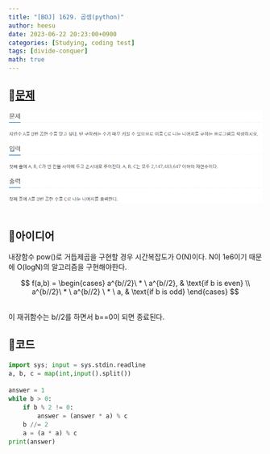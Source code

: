 ```yaml
---
title: "[BOJ] 1629. 곱셈(python)"
author: heesu
date: 2023-06-22 20:23:00+0900
categories: [Studying, coding test]
tags: [divide-conquer]
math: true
---
```

## 📌[문제](https://www.acmicpc.net/problem/1629)
![Alt text](https://raw.githubusercontent.com/skagmltn7/practice_coding_test/b7c24e12b87dbc883a4ccaa0e1078ccd4b79918c/BOJ/img/problem_1629.PNG)
<br><br>

## 💪아이디어<br>
내장함수 pow()로 거듭제곱을 구현할 경우 시간복잡도가 O(N)이다. N이 1e6이기 때문에 O(logN)의 알고리즘을 구현해야한다.<br> 


$$
  f(a,b) =
\begin{cases}
a^{b//2}\ * \ a^{b//2},  & \text{if b is even} \\
a^{b//2}\ * \ a^{b//2} \ * \ a, & \text{if b is odd}
\end{cases}
$$


<br>
이 재귀함수는 b//2를 하면서 b==0이 되면 종료된다.<br>

## 🥂코드

```python
import sys; input = sys.stdin.readline
a, b, c = map(int,input().split())

answer = 1
while b > 0:
    if b % 2 != 0:
        answer = (answer * a) % c
    b //= 2
    a = (a * a) % c
print(answer)
```